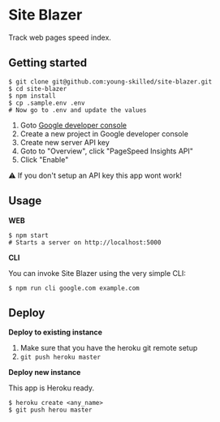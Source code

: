 # Site Blazer

Track web pages speed index.

## Getting started

```
$ git clone git@github.com:young-skilled/site-blazer.git
$ cd site-blazer
$ npm install
$ cp .sample.env .env
# Now go to .env and update the values
```

1. Goto [Google developer console](https://console.developers.google.com/projectselector/apis/credentials)
2. Create a new project in Google developer console
3. Create new server API key
4. Goto to "Overview", click "PageSpeed Insights API"
5. Click "Enable"

:warning: If you don't setup an API key this app wont work!

## Usage

__WEB__

```
$ npm start
# Starts a server on http://localhost:5000
```

__CLI__

You can invoke Site Blazer using the very simple CLI:

```
$ npm run cli google.com example.com
```

## Deploy

__Deploy to existing instance__

1. Make sure that you have the heroku git remote setup
2. `git push heroku master`

__Deploy new instance__

This app is Heroku ready.

```
$ heroku create <any_name>
$ git push herou master
```
